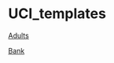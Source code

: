 # UCI_templates

[Adults](https://colab.research.google.com/github/appliedaitest/UCI_templates/blob/main/Adults.ipynb)

[Bank](https://colab.research.google.com/github/appliedaitest/UCI_templates/blob/main/Bank.ipynb)

